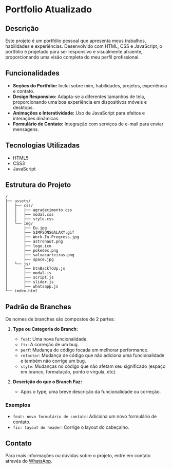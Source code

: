 # Portfolio Atualizado

## Descrição
Este projeto é um portfólio pessoal que apresenta meus trabalhos, habilidades e experiências. Desenvolvido com HTML, CSS e JavaScript, o portfólio é projetado para ser responsivo e visualmente atraente, proporcionando uma visão completa do meu perfil profissional.

## Funcionalidades
- **Seções do Portfólio:** Inclui sobre mim, habilidades, projetos, experiência e contato.
- **Design Responsivo:** Adapta-se a diferentes tamanhos de tela, proporcionando uma boa experiência em dispositivos móveis e desktops.
- **Animações e Interatividade:** Uso de JavaScript para efeitos e interações dinâmicas.
- **Formulário de Contato:** Integração com serviços de e-mail para enviar mensagens.

## Tecnologias Utilizadas
- HTML5
- CSS3
- JavaScript

## Estrutura do Projeto
```plaintext
/
├── assets/
│   ├── css/
│   │   ├── agradecimento.css
│   │   ├── modal.css
│   │   ├── style.css
│   └── img/
│       ├── Eu.jpg
│       ├── SIMPSONSGALAXY.gif
│       ├── Work-In-Progress.jpg
│       ├── astronaut.png
│       ├── logo.ico
│       ├── pokedex.png
│       ├── salvacarteiras.png
│       ├── space.jpg
│   └── js/
│       ├── btnBackToUp.js
│       ├── modal.js
│       ├── script.js
│       ├── slider.js
│       ├── whatsapp.js
└── index.html
```

## Padrão de Branches

Os nomes de branches são compostos de 2 partes:

1. **Type ou Categoria do Branch:**
   - `feat`: Uma nova funcionalidade.
   - `fix`: A correção de um bug.
   - `perf`: Mudança de código focada em melhorar performance.
   - `refactor`: Mudança de código que não adiciona uma funcionalidade e também não corrige um bug.
   - `style`: Mudanças no código que não afetam seu significado (espaço em branco, formatação, ponto e vírgula, etc).

2. **Descrição do que o Branch Faz:**
   - Após o type, uma breve descrição da funcionalidade ou correção.

### Exemplos

- `feat: novo formulário de contato`: Adiciona um novo formulário de contato.
- `fix: layout do header`: Corrige o layout do cabeçalho.

## Contato
Para mais informações ou dúvidas sobre o projeto, entre em contato através do [WhatsApp](https://api.whatsapp.com/send?phone=5561998019018).
